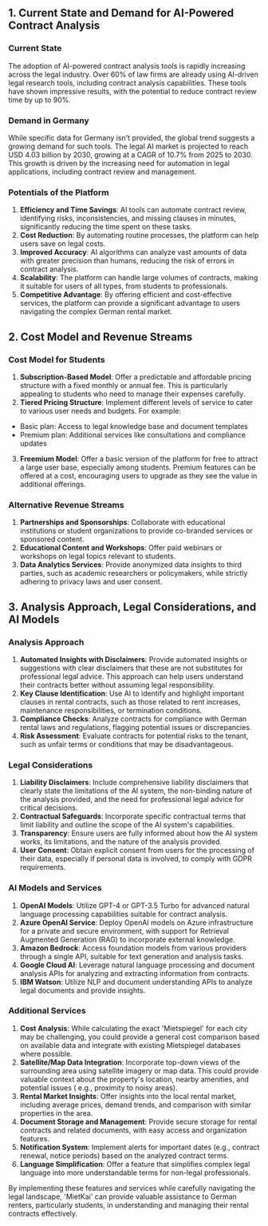 ## 1. Current State and Demand for AI-Powered Contract Analysis

### Current State

The adoption of AI-powered contract analysis tools is rapidly increasing across the legal industry. Over 60% of law
firms are already using AI-driven legal research tools, including contract analysis capabilities. These tools have shown
impressive results, with the potential to reduce contract review time by up to 90%.

### Demand in Germany

While specific data for Germany isn't provided, the global trend suggests a growing demand for such tools. The legal AI
market is projected to reach USD 4.03 billion by 2030, growing at a CAGR of 10.7% from 2025 to 2030. This growth is
driven by the increasing need for automation in legal applications, including contract review and management.

### Potentials of the Platform

1. **Efficiency and Time Savings**: AI tools can automate contract review, identifying risks, inconsistencies, and
   missing clauses in minutes, significantly reducing the time spent on these tasks.
2. **Cost Reduction**: By automating routine processes, the platform can help users save on legal costs.
3. **Improved Accuracy**: AI algorithms can analyze vast amounts of data with greater precision than humans, reducing
   the risk of errors in contract analysis.
4. **Scalability**: The platform can handle large volumes of contracts, making it suitable for users of all types, from
   students to professionals.
5. **Competitive Advantage**: By offering efficient and cost-effective services, the platform can provide a significant
   advantage to users navigating the complex German rental market.

## 2. Cost Model and Revenue Streams

### Cost Model for Students

1. **Subscription-Based Model**: Offer a predictable and affordable pricing structure with a fixed monthly or annual
   fee. This is particularly appealing to students who need to manage their expenses carefully.
2. **Tiered Pricing Structure**: Implement different levels of service to cater to various user needs and budgets. For
   example:

- Basic plan: Access to legal knowledge base and document templates
- Premium plan: Additional services like consultations and compliance updates

3. **Freemium Model**: Offer a basic version of the platform for free to attract a large user base, especially among
   students. Premium features can be offered at a cost, encouraging users to upgrade as they see the value in additional
   offerings.

### Alternative Revenue Streams

1. **Partnerships and Sponsorships**: Collaborate with educational institutions or student organizations to provide
   co-branded services or sponsored content.
2. **Educational Content and Workshops**: Offer paid webinars or workshops on legal topics relevant to students.
3. **Data Analytics Services**: Provide anonymized data insights to third parties, such as academic researchers or
   policymakers, while strictly adhering to privacy laws and user consent.

## 3. Analysis Approach, Legal Considerations, and AI Models

### Analysis Approach

1. **Automated Insights with Disclaimers**: Provide automated insights or suggestions with clear disclaimers that these
   are not substitutes for professional legal advice. This approach can help users understand their contracts better
   without assuming legal responsibility.
2. **Key Clause Identification**: Use AI to identify and highlight important clauses in rental contracts, such as those
   related to rent increases, maintenance responsibilities, or termination conditions.
3. **Compliance Checks**: Analyze contracts for compliance with German rental laws and regulations, flagging potential
   issues or discrepancies.
4. **Risk Assessment**: Evaluate contracts for potential risks to the tenant, such as unfair terms or conditions that
   may be disadvantageous.

### Legal Considerations

1. **Liability Disclaimers**: Include comprehensive liability disclaimers that clearly state the limitations of the AI
   system, the non-binding nature of the analysis provided, and the need for professional legal advice for critical
   decisions.
2. **Contractual Safeguards**: Incorporate specific contractual terms that limit liability and outline the scope of the
   AI system's capabilities.
3. **Transparency**: Ensure users are fully informed about how the AI system works, its limitations, and the nature of
   the analysis provided.
4. **User Consent**: Obtain explicit consent from users for the processing of their data, especially if personal data is
   involved, to comply with GDPR requirements.

### AI Models and Services

1. **OpenAI Models**: Utilize GPT-4 or GPT-3.5 Turbo for advanced natural language processing capabilities suitable for
   contract analysis.
2. **Azure OpenAI Service**: Deploy OpenAI models on Azure infrastructure for a private and secure environment, with
   support for Retrieval Augmented Generation (RAG) to incorporate external knowledge.
3. **Amazon Bedrock**: Access foundation models from various providers through a single API, suitable for text
   generation and analysis tasks.
4. **Google Cloud AI**: Leverage natural language processing and document analysis APIs for analyzing and extracting
   information from contracts.
5. **IBM Watson**: Utilize NLP and document understanding APIs to analyze legal documents and provide insights.

### Additional Services

1. **Cost Analysis**: While calculating the exact 'Mietspiegel' for each city may be challenging, you could provide a
   general cost comparison based on available data and integrate with existing Mietspiegel databases where possible.
2. **Satellite/Map Data Integration**: Incorporate top-down views of the surrounding area using satellite imagery or map
   data. This could provide valuable context about the property's location, nearby amenities, and potential issues (
   e.g., proximity to noisy areas).
3. **Rental Market Insights**: Offer insights into the local rental market, including average prices, demand trends, and
   comparison with similar properties in the area.
4. **Document Storage and Management**: Provide secure storage for rental contracts and related documents, with easy
   access and organization features.
5. **Notification System**: Implement alerts for important dates (e.g., contract renewal, notice periods) based on the
   analyzed contract terms.
6. **Language Simplification**: Offer a feature that simplifies complex legal language into more understandable terms
   for non-legal professionals.

By implementing these features and services while carefully navigating the legal landscape, 'MietKai' can
provide valuable assistance to German renters, particularly students, in understanding and managing their rental
contracts effectively.

